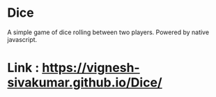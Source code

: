 # Dice
A simple game of dice rolling between two players. Powered by native javascript.

# Link : https://vignesh-sivakumar.github.io/Dice/
